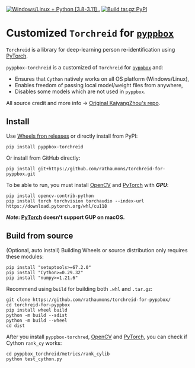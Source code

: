 [![Windows/Linux + Python [3.8-3.11] .](https://github.com/rathaumons/torchreid-for-pyppbox/actions/workflows/build_all.yaml/badge.svg)](https://github.com/rathaumons/torchreid-for-pyppbox/actions/workflows/build_all.yaml) 
[![Build `tar.gz` PyPI](https://github.com/rathaumons/torchreid-for-pyppbox/actions/workflows/build_pypi.yaml/badge.svg)](https://github.com/rathaumons/torchreid-for-pyppbox/actions/workflows/build_pypi.yaml)

# Customized `Torchreid` for [`pyppbox`](https://github.com/rathaumons/pyppbox)

`Torchreid` is a library for deep-learning person re-identification using [PyTorch](https://pytorch.org/). 

`pyppbox-torchreid` is a customized of `Torchreid` for [`pyppbox`](https://github.com/rathaumons/pyppbox) and:
- Ensures that `Cython` natively works on all OS platform (Windows/Linux), 
- Enables freedom of passing local model/weight files from anywhere, 
- Disables some models which are not used in `pyppbox`.

All source credit and more info -> [Original KaiyangZhou's repo](https://github.com/KaiyangZhou/deep-person-reid). 

## Install

Use [Wheels fron releases](https://github.com/rathaumons/torchreid-for-pyppbox/releases) or directly install from PyPI: 

```
pip install pyppbox-torchreid
```

Or install from GitHub directly:

```
pip install git+https://github.com/rathaumons/torchreid-for-pyppbox.git
```

To be able to run, you must install [OpenCV](https://github.com/opencv/opencv-python) and [PyTorch](https://pytorch.org/) with ***GPU***:

```
pip install opencv-contrib-python
pip install torch torchvision torchaudio --index-url https://download.pytorch.org/whl/cu118
```

***Note*: [PyTorch](https://pytorch.org/) doesn't support GUP on macOS.**

## Build from source

(Optional, auto install) Building Wheels or source distribution only requires these modules:

```
pip install "setuptools>=67.2.0"
pip install "Cython>=0.29.32"
pip install "numpy>=1.21.6"
```

Recommend using `build` for building both `.whl` and `.tar.gz`:

```
git clone https://github.com/rathaumons/torchreid-for-pyppbox/
cd torchreid-for-pyppbox
pip install wheel build
python -m build --sdist
python -m build --wheel
cd dist
```

After you install `pyppbox-torchred`, [OpenCV](https://github.com/opencv/opencv-python) and [PyTorch](https://pytorch.org/), you can check if Cython `rank_cy` works:

```
cd pyppbox_torchreid/metrics/rank_cylib
python test_cython.py
```
